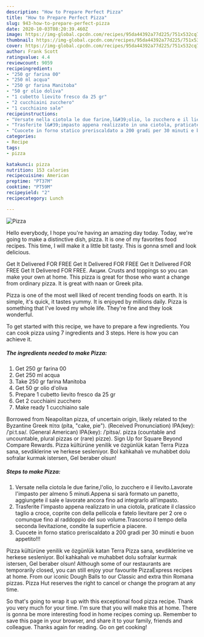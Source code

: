 ```yaml
---
description: "How to Prepare Perfect Pizza"
title: "How to Prepare Perfect Pizza"
slug: 943-how-to-prepare-perfect-pizza
date: 2020-10-03T08:20:39.460Z
image: https://img-global.cpcdn.com/recipes/95da44392a77d225/751x532cq70/pizza-recipe-main-photo.jpg
thumbnail: https://img-global.cpcdn.com/recipes/95da44392a77d225/751x532cq70/pizza-recipe-main-photo.jpg
cover: https://img-global.cpcdn.com/recipes/95da44392a77d225/751x532cq70/pizza-recipe-main-photo.jpg
author: Frank Scott
ratingvalue: 4.4
reviewcount: 9059
recipeingredient:
- "250 gr farina 00"
- "250 ml acqua"
- "250 gr farina Manitoba"
- "50 gr olio doliva"
- "1 cubetto lievito fresco da 25 gr"
- "2 cucchiaini zucchero"
- "1 cucchiaino sale"
recipeinstructions:
- "Versate nella ciotola le due farine,l&#39;olio, lo zucchero e il lievito.Lavorate l&#39;impasto per almeno 5 minuti.Appena si sarà formato un panetto, aggiungete il sale e lavorate ancora fino ad integrarlo all&#39;impasto."
- "Trasferite l&#39;impasto appena realizzato in una ciotola, praticate il classico taglio a croce, coprite con della pellicola e fatelo lievitare per 2 ore o comunque fino al raddoppio del suo volume.Trascorso il tempo della seconda lievitazione, condite la superficie a piacere."
- "Cuocete in forno statico preriscaldato a 200 gradi per 30 minuti e buon appetito!!!"
categories:
- Recipe
tags:
- pizza

katakunci: pizza 
nutrition: 153 calories
recipecuisine: American
preptime: "PT37M"
cooktime: "PT59M"
recipeyield: "2"
recipecategory: Lunch

---
```



![Pizza](https://img-global.cpcdn.com/recipes/95da44392a77d225/751x532cq70/pizza-recipe-main-photo.jpg)

Hello everybody, I hope you're having an amazing day today. Today, we're going to make a distinctive dish, pizza. It is one of my favorites food recipes. This time, I will make it a little bit tasty. This is gonna smell and look delicious.

Get It Delivered FOR FREE Get It Delivered FOR FREE Get It Delivered FOR FREE Get It Delivered FOR FREE. Акции. Crusts and toppings so you can make your own at home. This pizza is great for those who want a change from ordinary pizza. It is great with naan or Greek pita.

Pizza is one of the most well liked of recent trending foods on earth. It is simple, it's quick, it tastes yummy. It is enjoyed by millions daily. Pizza is something that I've loved my whole life. They're fine and they look wonderful.


To get started with this recipe, we have to prepare a few ingredients. You can cook pizza using 7 ingredients and 3 steps. Here is how you can achieve it.

<!--inarticleads1-->

##### The ingredients needed to make Pizza:

1. Get 250 gr farina 00
1. Get 250 ml acqua
1. Take 250 gr farina Manitoba
1. Get 50 gr olio d&#39;oliva
1. Prepare 1 cubetto lievito fresco da 25 gr
1. Get 2 cucchiaini zucchero
1. Make ready 1 cucchiaino sale


Borrowed from Neapolitan pizza, of uncertain origin, likely related to the Byzantine Greek πίτα (píta, &#34;cake, pie&#34;). (Received Pronunciation) IPA(key): /ˈpiːt.sə/. (General American) IPA(key): /ˈpitsə/. pizza (countable and uncountable, plural pizzas or (rare) pizze). Sign Up for Square Beyond Compare Rewards. Pizza kültürüne yenilik ve özgünlük katan Terra Pizza sana, sevdiklerine ve herkese sesleniyor. Bol kahkahalı ve muhabbet dolu sofralar kurmak istersen, Gel beraber olsun! 

<!--inarticleads2-->

##### Steps to make Pizza:

1. Versate nella ciotola le due farine,l&#39;olio, lo zucchero e il lievito.Lavorate l&#39;impasto per almeno 5 minuti.Appena si sarà formato un panetto, aggiungete il sale e lavorate ancora fino ad integrarlo all&#39;impasto.
1. Trasferite l&#39;impasto appena realizzato in una ciotola, praticate il classico taglio a croce, coprite con della pellicola e fatelo lievitare per 2 ore o comunque fino al raddoppio del suo volume.Trascorso il tempo della seconda lievitazione, condite la superficie a piacere.
1. Cuocete in forno statico preriscaldato a 200 gradi per 30 minuti e buon appetito!!!


Pizza kültürüne yenilik ve özgünlük katan Terra Pizza sana, sevdiklerine ve herkese sesleniyor. Bol kahkahalı ve muhabbet dolu sofralar kurmak istersen, Gel beraber olsun! Although some of our restaurants are temporarily closed, you can still enjoy your favourite PizzaExpress recipes at home. From our iconic Dough Balls to our Classic and extra thin Romana pizzas. Pizza Hut reserves the right to cancel or change the program at any time. 

So that's going to wrap it up with this exceptional food pizza recipe. Thank you very much for your time. I'm sure that you will make this at home. There is gonna be more interesting food in home recipes coming up. Remember to save this page in your browser, and share it to your family, friends and colleague. Thanks again for reading. Go on get cooking!
